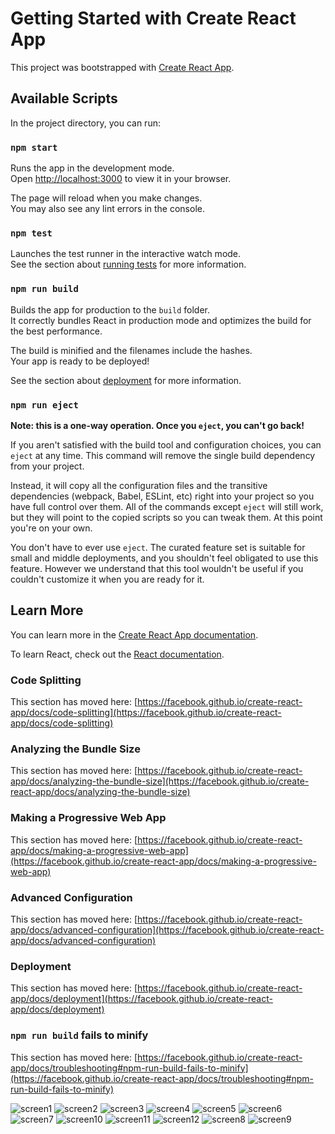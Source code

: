 # Getting Started with Create React App

This project was bootstrapped with [Create React App](https://github.com/facebook/create-react-app).

## Available Scripts

In the project directory, you can run:

### `npm start`

Runs the app in the development mode.\
Open [http://localhost:3000](http://localhost:3000) to view it in your browser.

The page will reload when you make changes.\
You may also see any lint errors in the console.

### `npm test`

Launches the test runner in the interactive watch mode.\
See the section about [running tests](https://facebook.github.io/create-react-app/docs/running-tests) for more information.

### `npm run build`

Builds the app for production to the `build` folder.\
It correctly bundles React in production mode and optimizes the build for the best performance.

The build is minified and the filenames include the hashes.\
Your app is ready to be deployed!

See the section about [deployment](https://facebook.github.io/create-react-app/docs/deployment) for more information.

### `npm run eject`

**Note: this is a one-way operation. Once you `eject`, you can't go back!**

If you aren't satisfied with the build tool and configuration choices, you can `eject` at any time. This command will remove the single build dependency from your project.

Instead, it will copy all the configuration files and the transitive dependencies (webpack, Babel, ESLint, etc) right into your project so you have full control over them. All of the commands except `eject` will still work, but they will point to the copied scripts so you can tweak them. At this point you're on your own.

You don't have to ever use `eject`. The curated feature set is suitable for small and middle deployments, and you shouldn't feel obligated to use this feature. However we understand that this tool wouldn't be useful if you couldn't customize it when you are ready for it.

## Learn More

You can learn more in the [Create React App documentation](https://facebook.github.io/create-react-app/docs/getting-started).

To learn React, check out the [React documentation](https://reactjs.org/).

### Code Splitting

This section has moved here: [https://facebook.github.io/create-react-app/docs/code-splitting](https://facebook.github.io/create-react-app/docs/code-splitting)

### Analyzing the Bundle Size

This section has moved here: [https://facebook.github.io/create-react-app/docs/analyzing-the-bundle-size](https://facebook.github.io/create-react-app/docs/analyzing-the-bundle-size)

### Making a Progressive Web App

This section has moved here: [https://facebook.github.io/create-react-app/docs/making-a-progressive-web-app](https://facebook.github.io/create-react-app/docs/making-a-progressive-web-app)

### Advanced Configuration

This section has moved here: [https://facebook.github.io/create-react-app/docs/advanced-configuration](https://facebook.github.io/create-react-app/docs/advanced-configuration)

### Deployment

This section has moved here: [https://facebook.github.io/create-react-app/docs/deployment](https://facebook.github.io/create-react-app/docs/deployment)

### `npm run build` fails to minify

This section has moved here: [https://facebook.github.io/create-react-app/docs/troubleshooting#npm-run-build-fails-to-minify](https://facebook.github.io/create-react-app/docs/troubleshooting#npm-run-build-fails-to-minify)


![screen1](https://github.com/RabiaKuran/hospital-project-frontend/assets/59939284/a24e4695-3c53-4bc2-905b-977d3036187a)
![screen2](https://github.com/RabiaKuran/hospital-project-frontend/assets/59939284/cdd20f9e-81ba-43ab-b2f5-c7e78d5cabf0)
![screen3](https://github.com/RabiaKuran/hospital-project-frontend/assets/59939284/bd4581ad-5306-4934-bd1f-587854ffc535)
![screen4](https://github.com/RabiaKuran/hospital-project-frontend/assets/59939284/5447b75f-d476-49db-bf52-971b774038c6)
![screen5](https://github.com/RabiaKuran/hospital-project-frontend/assets/59939284/3195b7cd-0eee-4735-a771-922e6c9cb5af)
![screen6](https://github.com/RabiaKuran/hospital-project-frontend/assets/59939284/1b8be3f2-7f10-4a12-b65b-b45a6a15d30c)
![screen7](https://github.com/RabiaKuran/hospital-project-frontend/assets/59939284/388febfc-6973-4916-9d13-27242a865418)
![screen10](https://github.com/RabiaKuran/hospital-project-frontend/assets/59939284/4b79af6a-4bdb-4c79-8486-4aa61c8ae951)
![screen11](https://github.com/RabiaKuran/hospital-project-frontend/assets/59939284/a0d925d4-8162-45c7-b3e1-a521f8b9a505)
![screen12](https://github.com/RabiaKuran/hospital-project-frontend/assets/59939284/390bfd4c-13b6-442d-8996-757f8ccba625)
![screen8](https://github.com/RabiaKuran/hospital-project-frontend/assets/59939284/55878c91-e822-4964-b079-559d0d40ffc9) 
![screen9](https://github.com/RabiaKuran/hospital-project-frontend/assets/59939284/2545455c-e0a5-4801-adf5-c88ae9541f43)



